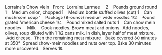 Lorraine's Chow Mein
 
From:  Lorraine Larmee
 
 
2    Pounds ground round
1    Medium onion, chopped
1    Medium bottle stuffed olives (cut)
1    Can mushroom soup
1    Package (8-ounce) medium wide noodles
1/2    Pound grated American cheese
1/4    Pound mixed salted nuts
1    Can chow mein noodles
    Milk
 
 
Cook noodles.
Brown meat and onions.  Add noodles, olives, soup diluted with 1 1/2 cans milk.
In dish, layer half of meat mixture.  Add cheese.  Then the remaining meat mixture.  
Bake covered 30 minutes at 350°.  Spread chow-mein noodles and nuts over top. 
Bake 30 minutes more uncovered. 
 
Serves 10.
